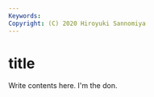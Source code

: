 ```yaml
---
Keywords:
Copyright: (C) 2020 Hiroyuki Sannomiya
---
```


# title

Write contents here.
I'm the don.
